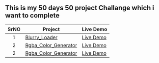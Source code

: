 <h2>This is my 50 days 50 project Challange which i want to complete</h2>

|  SrNO  | Project                                                                                                                     | Live Demo                                                                         |
| :-: | --------------------------------------------------------------------------------------------------------------------------- | --------------------------------------------------------------------------------- |
| 1 | [Blurry_Loader](https://github.com/GaneshParmar/50_Projects_Challange/tree/main/Blurry_Loading) |[Live Demo](https://ganeshparmar.github.io/50_Projects_Challange/Blurry_Loading/)|
| 2 | [Rgba_Color_Generator](https://github.com/GaneshParmar/50_Projects_Challange/tree/main/Rgba_Color) |[Live Demo](https://ganeshparmar.github.io/50_Projects_Challange/Rgba_Color/)|
| 2 | [Rgba_Color_Generator](https://github.com/GaneshParmar/50_Projects_Challange/tree/main/Rgba_Color) |[Live Demo](https://ganeshparmar.github.io/50_Projects_Challange/Rgba_Color/)|
